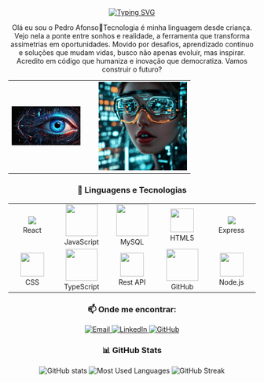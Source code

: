 <div align="center">
  <a href="https://git.io/typing-svg">
    <img src="https://readme-typing-svg.demolab.com?font=Fira+Code&weight=500&size=22&pause=1000&color=39FF14&center=true&vCenter=true&random=false&width=524&lines=%E2%8A%B9+Bem-vindo+ao+meu+perfil!+Meu+Nome+é+Pedro+Afonso+Full+Stack+Develop+%CB%99%E1%B5%95%CB%99+%E2%8A%B9" alt="Typing SVG">
   
  </a>
</div>

<p align="center">
Olá eu sou o Pedro Afonso👋Tecnologia é minha linguagem desde criança. Vejo nela a ponte entre sonhos e realidade, a ferramenta que transforma assimetrias em oportunidades. Movido por desafios, aprendizado contínuo e soluções que mudam vidas, busco não apenas evoluir, mas inspirar. Acredito em código que humaniza e inovação que democratiza. Vamos construir o futuro?
</p>

<!-- Imagens alinhadas em linha -->
<div align="center">
  <table>
    <tr>
      <td valign="middle" style="padding-right: 30px;">
        <img src="https://raw.githubusercontent.com/Pedromanuelafonso47/Pedromanuelafonso47/16a82ffa162819e52e85fe1cd39ad69b953581c9/eye-12452_256.gif" width="140" alt="Olho animado">
      </td>
      <td valign="middle">
        <img src="https://github.com/Pedromanuelafonso47/Pedromanuelafonso47Readme/raw/main/glasses-17902_256.gif" width="180" alt="Óculos animados">
      </td>
    </tr>
  </table>
</div>

<h3 align="center">🤖 Linguagens e Tecnologias</h3>

<div align="center">
  <table>
    <tr>
      <td align="center" width="96">
        <img src="https://techstack-generator.vercel.app/react-icon.svg" height="40"/><br>React
      </td>
      <td align="center" width="96">
        <img src="https://techstack-generator.vercel.app/js-icon.svg" width="65" height="65"/><br>JavaScript
      </td>
      <td align="center" width="96">
        <img src="https://techstack-generator.vercel.app/mysql-icon.svg" width="65" height="65"/><br>MySQL
      </td>
      <td align="center" width="96">
        <img src="https://skillicons.dev/icons?i=html" width="48" height="48"/><br>HTML5
      </td>
      <td align="center" width="96">
        <img src="https://skillicons.dev/icons?i=express" height="40"/><br>Express
      </td>
    </tr>
    <tr>
      <td align="center" width="96">
        <img src="https://skillicons.dev/icons?i=css" width="48" height="48"/><br>CSS
      </td>
      <td align="center" width="96">
        <img src="https://techstack-generator.vercel.app/ts-icon.svg" width="65" height="65"/><br>TypeScript
      </td>
      <td align="center" width="96">
        <img src="https://techstack-generator.vercel.app/restapi-icon.svg" width="48" height="48"/><br>Rest API
      </td>
      <td align="center" width="96">
        <img src="https://techstack-generator.vercel.app/github-icon.svg" width="65" height="65"/><br>GitHub
      </td>
      <td align="center" width="96">
        <img src="https://skillicons.dev/icons?i=nodejs" width="48" height="48"/><br>Node.js
      </td>
    </tr>
  </table>
</div>

<h3 align="center">📫 Onde me encontrar:</h3>
<p align="center">
  <a href="mailto:odilon123c@gmail.com">
    <img src="https://img.shields.io/badge/-Email-000?style=for-the-badge&logo=gmail&logoColor=white&labelColor=39FF14" alt="Email">
  </a>
  <a href="https://www.linkedin.com/in/odilon-de-campos-742a202a0/" target="_blank">
    <img src="https://img.shields.io/badge/-LinkedIn-000?style=for-the-badge&logo=linkedin&logoColor=white&labelColor=39FF14" alt="LinkedIn">
  </a>
  <a href="https://github.com/odilonskt" target="_blank">
    <img src="https://img.shields.io/badge/-GitHub-000?style=for-the-badge&logo=github&logoColor=white&labelColor=39FF14" alt="GitHub">
  </a>
</p>

<h3 align="center">📊 GitHub Stats</h3>

<div align="center">
  <img src="https://github-readme-stats-git-masterrstaa-rickstaa.vercel.app/api?username=odilonskt&hide_title=true&show_icons=true&include_all_commits=false&count_private=true&line_height=25&hide=issues&bg_color=000000&title_color=39FF14&text_color=ffffff&border_radius=3&border_color=39FF14&icon_color=39FF14&theme=jolly" alt="GitHub stats">

  <img src="https://github-readme-stats-git-masterrstaa-rickstaa.vercel.app/api/top-langs/?username=odilonskt&line_height=10&card_width=290&layout=compact&hide_title=false&count_private=true&langs_count=4&show_icons=true&title_color=39FF14&hide=html,scss,less&bg_color=000000&text_color=39FF14&border_radius=3&border_color=39FF14" alt="Most Used Languages">
 <img src="https://github-readme-streak-stats.herokuapp.com?user=odilonskt&theme=dark&background=000000&ring=39FF14&fire=39FF14&currStreakLabel=39FF14&sideLabels=ffffff" alt="GitHub Streak" />
</div>

